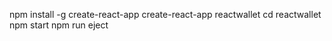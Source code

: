 npm install -g create-react-app 
create-react-app reactwallet
cd reactwallet
npm start
npm run eject